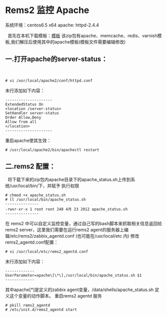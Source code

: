 # Rems2 监控 Apache 

系统环境：centos6.5 x64
apache: httpd-2.4.4

 
首先在本机下载模板：[模板](https://github.com/rdvn/zabbix-templates/archive/master.zip)
该zip包有apache、memcache、redis、varnish模板,我们解压后使用其中的apache模板(模板文件需要编辑修改)
 
## 一.打开apache的server-status：
 
```
# vi /usr/local/apache2/conf/httpd.conf
```
末行添加如下内容：
```
---------------------
ExtendedStatus On
<location /server-status>
SetHandler server-status
Order Allow,Deny
Allow from all
</location>
---------------------
```
重启apache使其生效：
```
# /usr/local/apache2/bin/apachectl restart
```
## 二.rems2 配置：
 
将下载下来的zip包内apache目录下的apache_status.sh上传到系统/usr/local/bin/下，并赋予
执行权限
```
# chmod +x apache_status.sh
# ll /usr/local/bin/apache_status.sh
---------------
-rwxr-xr-x 1 root root 248 4月 23 2012 apache_status.sh
---------------
```
在 rems2 中可以自定义监控变量，通过自己写的bash脚本来抓取相关信息返回给rems2 server，这里我们需要在运行rems2 agent的服务器上编辑/etc/rems2/zabbix_agentd.conf (也可能在/usr/local/etc 内)
修改rems2_agentd.conf配置：
```
# vi /usr/local/etc/rems2_agentd.conf
```
末行添加如下内容：
```
-------------
UserParameter=apache\[\*\],/usr/local/bin/apache_status.sh $1
-------------
```
其中apache\[*\]是定义的zabbix agent变量，/data/shells/apache_status.sh 定义这个变量的动作脚本。
重启rems2 agentd 服务
```
# pkill rems2_agentd
# /etc/init.d/rems2_agentd start
```